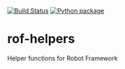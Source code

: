 [![Build Status](https://travis-ci.org/tobse80/rof-helpers.svg?branch=master)](https://travis-ci.org/tobse80/rof-helpers)
[![Python package](https://github.com/tobse80/rof-helpers/workflows/Python%20package/badge.svg)](https://github.com/tobse80/rof-helpers/actions?query=workflow%3A%22Python+package%22)

# rof-helpers

Helper functions for Robot Framework

